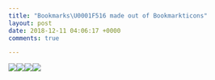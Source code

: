 ```yaml
---
title: "Bookmarks\U0001F516 made out of Bookmarkticons"
layout: post
date: 2018-12-11 04:06:17 +0000
comments: true

---
```

![](/uploads/IMG_3734.png)![](/uploads/IMG_3736.png)![](/uploads/IMG_3738.png)![](/uploads/IMG_3739.png)
